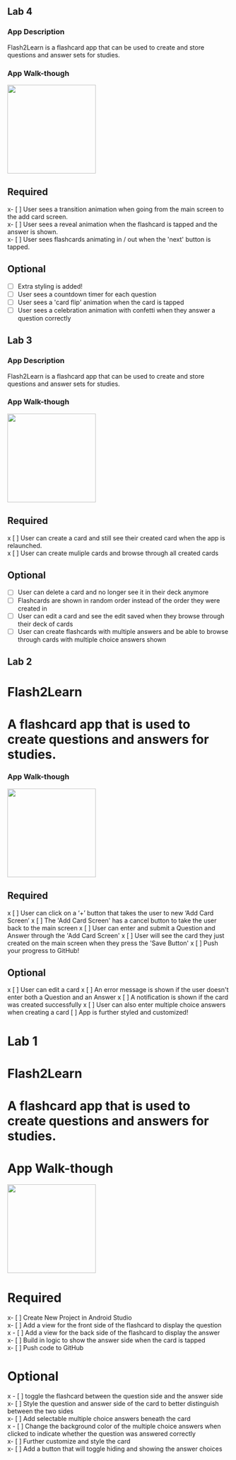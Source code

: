 ## Lab 4

### App Description
Flash2Learn is a flashcard app that can be used to create and store questions and answer sets for studies.

### App Walk-though


<img src="https://imgur.com/u1ZaET6.gif" width=200><br>

## Required
x- [ ] User sees a transition animation when going from the main screen to the add card screen.<br>
x- [ ] User sees a reveal animation when the flashcard is tapped and the answer is shown.<br>
x- [ ] User sees flashcards animating in / out when the 'next' button is tapped.<br>

## Optional
- [ ] Extra styling is added!
- [ ] User sees a countdown timer for each question
- [ ] User sees a 'card flip' animation when the card is tapped
- [ ] User sees a celebration animation with confetti when they answer a question correctly

## Lab 3

### App Description
Flash2Learn is a flashcard app that can be used to create and store questions and answer sets for studies.

### App Walk-though

<img src="https://imgur.com/6bKxYyv.gif" width=200><br>

## Required
x [ ] User can create a card and still see their created card when the app is relaunched.<br>
x [ ] User can create muliple cards and browse through all created cards

## Optional
- [ ] User can delete a card and no longer see it in their deck anymore
- [ ] Flashcards are shown in random order instead of the order they were created in
- [ ] User can edit a card and see the edit saved when they browse through their deck of cards
- [ ] User can create flashcards with multiple answers and be able to browse through cards with multiple choice answers shown

## Lab 2

# Flash2Learn 

# A flashcard app that is used to create questions and answers for studies.

### App Walk-though

<img src="https://imgur.com/b5qqgxK.gif" width=200><br>

## Required
x [ ] User can click on a ‘+’ button that takes the user to new ‘Add Card Screen’
x [ ] The 'Add Card Screen' has a cancel button to take the user back to the main screen
x [ ] User can enter and submit a Question and Answer through the 'Add Card Screen'
x [ ] User will see the card they just created on the main screen when they press the 'Save Button'
x [ ] Push your progress to GitHub!

## Optional
x [ ] User can edit a card
x [ ] An error message is shown if the user doesn't enter both a Question and an Answer
x [ ] A notification is shown if the card was created successfully
x [ ] User can also enter multiple choice answers when creating a card
 [ ] App is further styled and customized!




# Lab 1

# Flash2Learn 

# A flashcard app that is used to create questions and answers for studies.


# App Walk-though

<img src="https://imgur.com/lllk9Tx.gif" width=200><br>

# Required
 x- [ ] Create New Project in Android Studio<br>
x- [ ] Add a view for the front side of the flashcard to display the question<br>
x - [ ] Add a view for the back side of the flashcard to display the answer<br>
x- [ ]  Build in logic to show the answer side when the card is tapped<br>
x- [ ] Push code to GitHub<br>
 
 
# Optional
x - [ ] toggle the flashcard between the question side and the answer side<br>
x- [ ] Style the question and answer side of the card to better distinguish between the two sides<br>
x- [ ] Add selectable multiple choice answers beneath the card<br>
x - [ ] Change the background color of the multiple choice answers when clicked to indicate whether the question was answered correctly<br>
x- [ ] Further customize and style the card<br>
x- [ ] Add a button that will toggle hiding and showing the answer choices<br>
